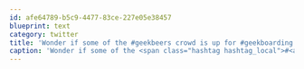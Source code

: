 ```yaml
---
id: afe64789-b5c9-4477-83ce-227e05e38457
blueprint: text
category: twitter
title: 'Wonder if some of the #geekbeers crowd is up for #geekboarding night when the hill opens.'
caption: 'Wonder if some of the <span class="hashtag hashtag_local">#<a href="http://tweettemp.darylchymko.ca/?tag=geekbeers">geekbeers</a> crowd is up for <span class="hashtag hashtag_local">#<a href="http://tweettemp.darylchymko.ca/?tag=geekboarding">geekboarding</a> night when the hill opens.'
---
```

